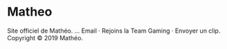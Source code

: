 # Matheo
Site officiel de Mathéo. ... Email · Rejoins la Team Gaming  · Envoyer un clip. Copyright © 2019 Mathéo.

